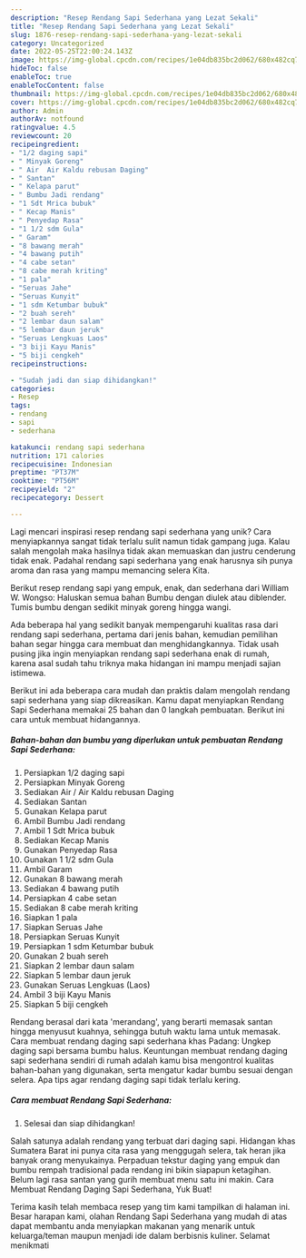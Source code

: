 ```yaml
---
description: "Resep Rendang Sapi Sederhana yang Lezat Sekali"
title: "Resep Rendang Sapi Sederhana yang Lezat Sekali"
slug: 1876-resep-rendang-sapi-sederhana-yang-lezat-sekali
category: Uncategorized
date: 2022-05-25T22:00:24.143Z
image: https://img-global.cpcdn.com/recipes/1e04db835bc2d062/680x482cq70/rendang-sapi-sederhana-foto-resep-utama.jpg
hideToc: false
enableToc: true
enableTocContent: false
thumbnail: https://img-global.cpcdn.com/recipes/1e04db835bc2d062/680x482cq70/rendang-sapi-sederhana-foto-resep-utama.jpg
cover: https://img-global.cpcdn.com/recipes/1e04db835bc2d062/680x482cq70/rendang-sapi-sederhana-foto-resep-utama.jpg
author: Admin
authorAv: notfound
ratingvalue: 4.5
reviewcount: 20
recipeingredient:
- "1/2 daging sapi"
- " Minyak Goreng"
- " Air  Air Kaldu rebusan Daging"
- " Santan"
- " Kelapa parut"
- " Bumbu Jadi rendang"
- "1 Sdt Mrica bubuk"
- " Kecap Manis"
- " Penyedap Rasa"
- "1 1/2 sdm Gula"
- " Garam"
- "8 bawang merah"
- "4 bawang putih"
- "4 cabe setan"
- "8 cabe merah kriting"
- "1 pala"
- "Seruas Jahe"
- "Seruas Kunyit"
- "1 sdm Ketumbar bubuk"
- "2 buah sereh"
- "2 lembar daun salam"
- "5 lembar daun jeruk"
- "Seruas Lengkuas Laos"
- "3 biji Kayu Manis"
- "5 biji cengkeh"
recipeinstructions:

- "Sudah jadi dan siap dihidangkan!"
categories:
- Resep
tags:
- rendang
- sapi
- sederhana

katakunci: rendang sapi sederhana 
nutrition: 171 calories
recipecuisine: Indonesian
preptime: "PT37M"
cooktime: "PT56M"
recipeyield: "2"
recipecategory: Dessert

---
```





Lagi mencari inspirasi resep rendang sapi sederhana yang unik? Cara menyiapkannya sangat tidak terlalu sulit namun tidak gampang juga. Kalau salah mengolah maka hasilnya tidak akan memuaskan dan justru cenderung tidak enak. Padahal rendang sapi sederhana yang enak harusnya sih punya aroma dan rasa yang mampu memancing selera Kita.





Berikut resep rendang sapi yang empuk, enak, dan sederhana dari William W. Wongso: Haluskan semua bahan Bumbu dengan diulek atau diblender. Tumis bumbu dengan sedikit minyak goreng hingga wangi.

Ada beberapa hal yang sedikit banyak mempengaruhi kualitas rasa dari rendang sapi sederhana, pertama dari jenis bahan, kemudian pemilihan bahan segar hingga cara membuat dan menghidangkannya. Tidak usah pusing jika ingin menyiapkan rendang sapi sederhana enak di rumah, karena asal sudah tahu triknya maka hidangan ini mampu menjadi sajian istimewa.






Berikut ini ada beberapa cara mudah dan praktis dalam mengolah rendang sapi sederhana yang siap dikreasikan. Kamu dapat menyiapkan Rendang Sapi Sederhana memakai 25 bahan dan 0 langkah pembuatan. Berikut ini cara untuk membuat hidangannya.

<!--inarticleads1-->

##### Bahan-bahan dan bumbu yang diperlukan untuk pembuatan Rendang Sapi Sederhana:

1. Persiapkan 1/2 daging sapi
1. Persiapkan  Minyak Goreng
1. Sediakan  Air / Air Kaldu rebusan Daging
1. Sediakan  Santan
1. Gunakan  Kelapa parut
1. Ambil  Bumbu Jadi rendang
1. Ambil 1 Sdt Mrica bubuk
1. Sediakan  Kecap Manis
1. Gunakan  Penyedap Rasa
1. Gunakan 1 1/2 sdm Gula
1. Ambil  Garam
1. Gunakan 8 bawang merah
1. Sediakan 4 bawang putih
1. Persiapkan 4 cabe setan
1. Sediakan 8 cabe merah kriting
1. Siapkan 1 pala
1. Siapkan Seruas Jahe
1. Persiapkan Seruas Kunyit
1. Persiapkan 1 sdm Ketumbar bubuk
1. Gunakan 2 buah sereh
1. Siapkan 2 lembar daun salam
1. Siapkan 5 lembar daun jeruk
1. Gunakan Seruas Lengkuas (Laos)
1. Ambil 3 biji Kayu Manis
1. Siapkan 5 biji cengkeh


Rendang berasal dari kata &#39;merandang&#39;, yang berarti memasak santan hingga menyusut kuahnya, sehingga butuh waktu lama untuk memasak. Cara membuat rendang daging sapi sederhana khas Padang: Ungkep daging sapi bersama bumbu halus. Keuntungan membuat rendang daging sapi sederhana sendiri di rumah adalah kamu bisa mengontrol kualitas bahan-bahan yang digunakan, serta mengatur kadar bumbu sesuai dengan selera. Apa tips agar rendang daging sapi tidak terlalu kering. 

<!--inarticleads2-->

##### Cara membuat Rendang Sapi Sederhana:


1. Selesai dan siap dihidangkan!

Salah satunya adalah rendang yang terbuat dari daging sapi. Hidangan khas Sumatera Barat ini punya cita rasa yang menggugah selera, tak heran jika banyak orang menyukainya. Perpaduan tekstur daging yang empuk dan bumbu rempah tradisional pada rendang ini bikin siapapun ketagihan. Belum lagi rasa santan yang gurih membuat menu satu ini makin. Cara Membuat Rendang Daging Sapi Sederhana, Yuk Buat! 

Terima kasih telah membaca resep yang tim kami tampilkan di halaman ini. Besar harapan kami, olahan Rendang Sapi Sederhana yang mudah di atas dapat membantu anda menyiapkan makanan yang menarik untuk keluarga/teman maupun menjadi ide dalam berbisnis kuliner. Selamat menikmati
